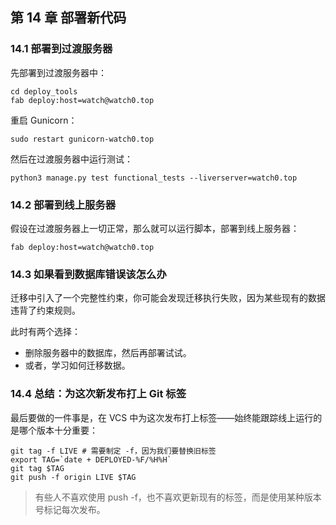## 第 14 章 部署新代码

### 14.1 部署到过渡服务器

先部署到过渡服务器中：

```shell
cd deploy_tools
fab deploy:host=watch@watch0.top
```

重启 Gunicorn：

```shell
sudo restart gunicorn-watch0.top
```

然后在过渡服务器中运行测试：

```shell
python3 manage.py test functional_tests --liverserver=watch0.top
```

### 14.2 部署到线上服务器

假设在过渡服务器上一切正常，那么就可以运行脚本，部署到线上服务器：

```shell
fab deploy:host=watch@watch0.top
```

### 14.3 如果看到数据库错误该怎么办

迁移中引入了一个完整性约束，你可能会发现迁移执行失败，因为某些现有的数据违背了约束规则。

此时有两个选择：

* 删除服务器中的数据库，然后再部署试试。
* 或者，学习如何迁移数据。

### 14.4 总结：为这次新发布打上 Git 标签

最后要做的一件事是，在 VCS 中为这次发布打上标签——始终能跟踪线上运行的是哪个版本十分重要：

```shell
git tag -f LIVE # 需要制定 -f，因为我们要替换旧标签
export TAG=`date + DEPLOYED-%F/%H%H`
git tag $TAG
git push -f origin LIVE $TAG
```

> 有些人不喜欢使用 push -f，也不喜欢更新现有的标签，而是使用某种版本号标记每次发布。